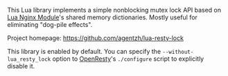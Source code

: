 <!---
    @title         Lua Resty Lock Library
    @creator       Yichun Zhang
    @created       2013-09-30 06:22 GMT
    @modifier      Yichun Zhang
    @modifier_link yichun-zhang
    @modified      2013-09-30 06:24 GMT
    @changes       2
--->

This Lua library implements a simple nonblocking mutex lock API based on [Lua Nginx Module](lua-nginx-module.html)'s
shared memory dictionaries. Mostly useful for eliminating "dog-pile effects".

Project homepage: https://github.com/agentzh/lua-resty-lock

This library is enabled by default. You can specify the `--without-lua_resty_lock` option
to [OpenResty](openresty.html)'s `./configure` script to explicitly disable it.
